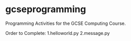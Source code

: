 # gcseprogramming
Programming Activities for the GCSE Computing Course.

Order to Complete:
1.helloworld.py
2.message.py
